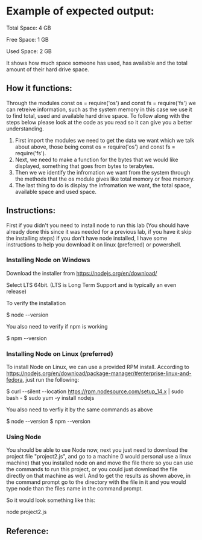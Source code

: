 # Example of expected output: 
Total Space: 4 GB

Free Space: 1 GB

Used Space: 2 GB

It shows how much space someone has used, has available and the total amount of their hard drive space.

## How it functions: 
Through the modules const os = require('os') and const fs = require('fs') we can retreive information, such as the system memory in this case we use it to find total, used and available hard drive space. To follow along with the steps below please look at the code as you read so it can give you a better understanding. 

1. First import the modules we need to get the data we want which we talk about above, those being const os = require('os') and const fs = require('fs').
2. Next, we need to make a function for the bytes that we would like displayed, something that goes from bytes to terabytes.
3. Then we we identify the infromation we want from the system through the methods that the os module gives like total memory or free memory.
4. The last thing to do is display the infromation we want, the total space, available space and used space.


## Instructions: 
First if you didn't you need to install node to run this lab (You should have already done this since it was needed for a previous lab, if you have it skip the installing steps) if you don't have node installed, I have some instructions to help you download it on linux (preferred) or powershell.

### Installing Node on Windows
Download the installer from https://nodejs.org/en/download/

Select LTS 64bit. (LTS is Long Term Support and is typically an even release)

To verify the installation

$ node --version

You also need to verify if npm is working

$ npm --version

### Installing Node on Linux (preferred)
To install Node on Linux, we can use a provided RPM install. According to https://nodejs.org/en/download/package-manager/#enterprise-linux-and-fedora, just run the following:

$ curl --silent --location https://rpm.nodesource.com/setup_14.x | sudo bash -
$ sudo yum -y install nodejs	

You also need to verfiy it by the same commands as above

$ node --version $ npm --version

### Using Node
You should be able to use Node now, next you just need to download the project file "project2.js", and go to a machine (I would personal use a linux machine) that you installed node on and move the file there so you can use the commands to run this project, or you could just download the file directly on that machine as well. And to get the results as shown above, in the command prompt go to the directory with the file in it and you would type node than the files name in the command prompt. 

So it would look something like this:

node project2.js

## Reference:

